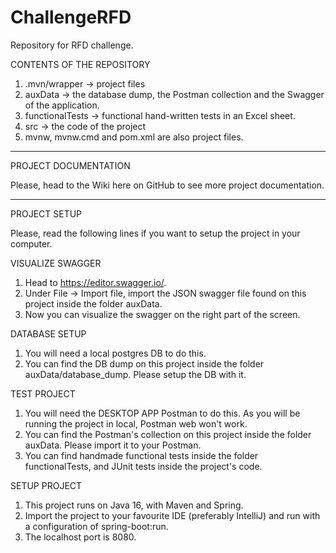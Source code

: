 # ChallengeRFD
Repository for RFD challenge.

CONTENTS OF THE REPOSITORY

1. .mvn/wrapper -> project files
2. auxData -> the database dump, the Postman collection and the Swagger of the application.
3. functionalTests -> functional hand-written tests in an Excel sheet.
4. src -> the code of the project
5. mvnw, mvnw.cmd and pom.xml are also project files.

--------------------------

PROJECT DOCUMENTATION

Please, head to the Wiki here on GitHub to see more project documentation.

--------------------------
PROJECT SETUP

Please, read the following lines if you want to setup the project in your computer.

VISUALIZE SWAGGER
1. Head to https://editor.swagger.io/.
2. Under File -> Import file, import the JSON swagger file found on this project inside the folder auxData.
3. Now you can visualize the swagger on the right part of the screen.

DATABASE SETUP
1. You will need a local postgres DB to do this. 
2. You can find the DB dump on this project inside the folder auxData/database_dump. Please setup the DB with it.

TEST PROJECT
1. You will need the DESKTOP APP Postman to do this. As you will be running the project in local, Postman web won't work.
2. You can find the Postman's collection on this project inside the folder auxData. Please import it to your Postman.
3. You can find handmade functional tests inside the folder functionalTests, and JUnit tests inside the project's code.  

SETUP PROJECT
1. This project runs on Java 16, with Maven and Spring.
2. Import the project to your favourite IDE (preferably IntelliJ) and run with a configuration of spring-boot:run.
3. The localhost port is 8080.
